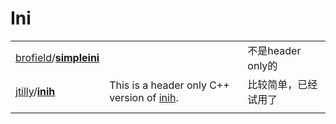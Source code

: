# Ini

|                                                              |                                                              |                      |
| ------------------------------------------------------------ | ------------------------------------------------------------ | -------------------- |
| [brofield](https://github.com/brofield)/**[simpleini](https://github.com/brofield/simpleini)** |                                                              | 不是header only的    |
| [jtilly](https://github.com/jtilly)/**[inih](https://github.com/jtilly/inih)** | This is a header only C++ version of [inih](https://github.com/benhoyt/inih). | 比较简单，已经试用了 |
|                                                              |                                                              |                      |

